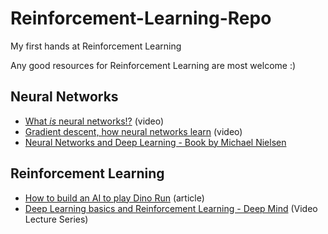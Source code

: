 # Reinforcement-Learning-Repo
My first hands at Reinforcement Learning

Any good resources for Reinforcement Learning are most welcome :)

## Neural Networks
- [What *is* neural networks!?](https://youtu.be/aircAruvnKk) (video)
- [Gradient descent, how neural networks learn](https://youtu.be/IHZwWFHWa-w) (video)
- [Neural Networks and Deep Learning - Book by Michael Nielsen](http://neuralnetworksanddeeplearning.com/)

## Reinforcement Learning
- [How to build an AI to play Dino Run](https://medium.com/acing-ai/how-i-build-an-ai-to-play-dino-run-e37f37bdf153) (article)
- [Deep Learning basics and Reinforcement Learning - Deep Mind](https://www.youtube.com/playlist?list=PLqYmG7hTraZDNJre23vqCGIVpfZ_K2RZs) (Video Lecture Series)
